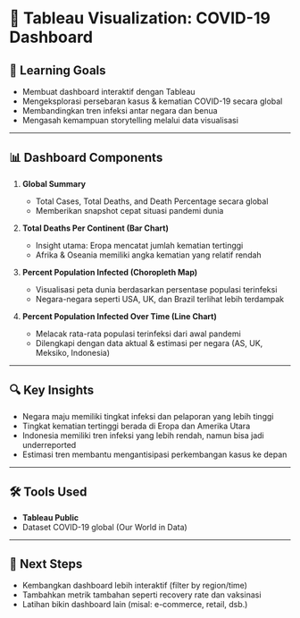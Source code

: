 # 📅 Tableau Visualization: COVID-19 Dashboard

## 🎯 Learning Goals
- Membuat dashboard interaktif dengan Tableau
- Mengeksplorasi persebaran kasus & kematian COVID-19 secara global
- Membandingkan tren infeksi antar negara dan benua
- Mengasah kemampuan storytelling melalui data visualisasi

---

## 📊 Dashboard Components

1. **Global Summary**
   - Total Cases, Total Deaths, and Death Percentage secara global
   - Memberikan snapshot cepat situasi pandemi dunia

2. **Total Deaths Per Continent (Bar Chart)**
   - Insight utama: Eropa mencatat jumlah kematian tertinggi
   - Afrika & Oseania memiliki angka kematian yang relatif rendah

3. **Percent Population Infected (Choropleth Map)**
   - Visualisasi peta dunia berdasarkan persentase populasi terinfeksi
   - Negara-negara seperti USA, UK, dan Brazil terlihat lebih terdampak

4. **Percent Population Infected Over Time (Line Chart)**
   - Melacak rata-rata populasi terinfeksi dari awal pandemi
   - Dilengkapi dengan data aktual & estimasi per negara (AS, UK, Meksiko, Indonesia)

---

## 🔍 Key Insights

- Negara maju memiliki tingkat infeksi dan pelaporan yang lebih tinggi
- Tingkat kematian tertinggi berada di Eropa dan Amerika Utara
- Indonesia memiliki tren infeksi yang lebih rendah, namun bisa jadi underreported
- Estimasi tren membantu mengantisipasi perkembangan kasus ke depan

---

## 🛠️ Tools Used

- **Tableau Public**
- Dataset COVID-19 global (Our World in Data)

---

## 📌 Next Steps

- Kembangkan dashboard lebih interaktif (filter by region/time)
- Tambahkan metrik tambahan seperti recovery rate dan vaksinasi
- Latihan bikin dashboard lain (misal: e-commerce, retail, dsb.)

